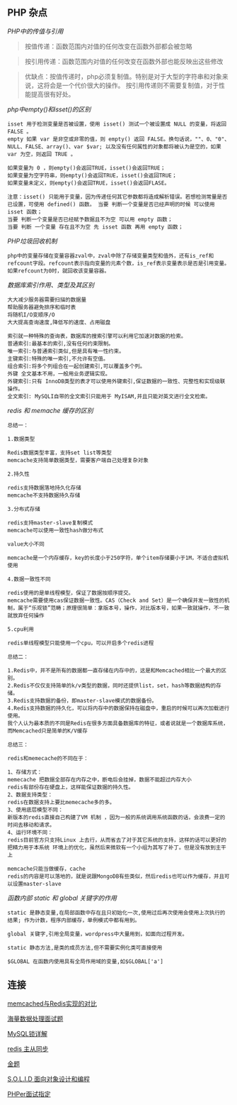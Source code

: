 ## PHP 杂点

*PHP中的传值与引用*

> 按值传递：函数范围内对值的任何改变在函数外部都会被忽略 

>按引用传递：函数范围内对值的任何改变在函数外部也能反映出这些修改 

> 优缺点：按值传递时，php必须复制值。特别是对于大型的字符串和对象来说，这将会是一个代价很大的操作。 按引用传递则不需要复制值，对于性能提高很有好处。


*php中empty()和isset()的区别*

```
isset 用于检测变量是否被设置，使用 isset() 测试一个被设置成 NULL 的变量，将返回 FALSE 。
empty 如果 var 是非空或非零的值，则 empty() 返回 FALSE。换句话说，""、0、"0"、NULL、FALSE、array()、var $var; 以及没有任何属性的对象都将被认为是空的，如果 var 为空，则返回 TRUE 。

如果变量为 0 ，则empty()会返回TRUE，isset()会返回TRUE；
如果变量为空字符串，则empty()会返回TRUE，isset()会返回TRUE；
如果变量未定义，则empty()会返回TRUE，isset()会返回FLASE。

注意：isset() 只能用于变量，因为传递任何其它参数都将造成解析错误。若想检测常量是否已设置，可使用 defined() 函数。 当要 判断一个变量是否已经声明的时候 可以使用 isset 函数；
当要 判断一个变量是否已经赋予数据且不为空 可以用 empty 函数；
当要 判断 一个变量 存在且不为空 先 isset 函数 再用 empty 函数；
```

*PHP垃圾回收机制*

```
php中的变量存储在变量容器zval中，zval中除了存储变量类型和值外，还有is_ref和refcount字段。refcount表示指向变量的元素个数，is_ref表示变量表示是否是引用变量。
如果refcount为0时，就回收该变量容器。
```
*数据库索引作用、类型及其区别*

```
大大减少服务器需要扫描的数据量
帮助服务器避免排序和临时表
将随机I/O变顺序/O
大大提高查询速度,降低写的速度、占用磁盘

索引就一种特殊的查询表，数据库的搜索引擎可以利用它加速对数据的检索。
普通索引:最基本的索引,没有任何约束限制。
唯一索引:与普通索引类似,但是具有唯一性约束。
主键索引:特殊的唯一索引,不允许有空值。
组合索引:将多个列组合在一起创建索引,可以覆盖多个列。
外键 全文基本不用，一般用业务逻辑实现。
外键索引:只有 InnoDB类型的表才可以使用外键索引,保证数据的一致性、完整性和实现级联操作。
全文索引: MySQLI自带的全文索引只能用于 MyISAM,并且只能对英文进行全文检索。

```

*redis 和 memache 缓存的区别*

```
总结一：

1.数据类型

Redis数据类型丰富，支持set list等类型
memcache支持简单数据类型，需要客户端自己处理复杂对象

2.持久性

redis支持数据落地持久化存储
memcache不支持数据持久存储

3.分布式存储

redis支持master-slave复制模式
memcache可以使用一致性hash做分布式

value大小不同

memcache是一个内存缓存，key的长度小于250字符，单个item存储要小于1M，不适合虚拟机使用

4.数据一致性不同

redis使用的是单线程模型，保证了数据按顺序提交。
memcache需要使用cas保证数据一致性。CAS（Check and Set）是一个确保并发一致性的机制，属于“乐观锁”范畴；原理很简单：拿版本号，操作，对比版本号，如果一致就操作，不一致就放弃任何操作

5.cpu利用

redis单线程模型只能使用一个cpu，可以开启多个redis进程

总结二：

1.Redis中，并不是所有的数据都一直存储在内存中的，这是和Memcached相比一个最大的区别。
2.Redis不仅仅支持简单的k/v类型的数据，同时还提供list，set，hash等数据结构的存储。
3.Redis支持数据的备份，即master-slave模式的数据备份。
4.Redis支持数据的持久化，可以将内存中的数据保持在磁盘中，重启的时候可以再次加载进行使用。
我个人认为最本质的不同是Redis在很多方面具备数据库的特征，或者说就是一个数据库系统，而Memcached只是简单的K/V缓存

总结三：

redis和memecache的不同在于：

1、存储方式：
memecache 把数据全部存在内存之中，断电后会挂掉，数据不能超过内存大小
redis有部份存在硬盘上，这样能保证数据的持久性。
2、数据支持类型：
redis在数据支持上要比memecache多的多。
3、使用底层模型不同：
新版本的redis直接自己构建了VM 机制 ，因为一般的系统调用系统函数的话，会浪费一定的时间去移动和请求。
4、运行环境不同：
redis目前官方只支持Linux 上去行，从而省去了对于其它系统的支持，这样的话可以更好的把精力用于本系统 环境上的优化，虽然后来微软有一个小组为其写了补丁。但是没有放到主干上

memcache只能当做缓存，cache
redis的内容是可以落地的，就是说跟MongoDB有些类似，然后redis也可以作为缓存，并且可以设置master-slave

```

*函数内部 static 和 global 关键字的作用*

```
static 是静态变量,在局部函数中存在且只初始化一次,使用过后再次使用会使用上次执行的结果; 作为计数，程序内部缓存，单例模式中都有用到。

global 关键字,引用全局变量，wordpress中大量用到，如面向过程开发。

static 静态方法,是类的成员方法,但不需要实例化类可直接使用

$GLOBAL 在函数内使用具有全局作用域的变量,如$GLOBAL['a']
```


## 连接

[memcached与Redis实现的对比](https://cloud.tencent.com/developer/article/1004377)

[海量数据处理面试题](https://blog.csdn.net/v_JULY_v/article/details/6279498)

[MySQL锁详解](https://www.cnblogs.com/luyucheng/p/6297752.html)

[redis 主从同步](https://www.cnblogs.com/zhao-blog/p/6131524.html)

[金题](https://www.jintix.com/)

[S.O.L.I.D 面向对象设计和编程](https://learnku.com/articles/4160/solid-notes-on-object-oriented-design-and-programming-oodoop)

[PHPer面试指定](https://todayqq.gitbooks.io/phper/content/)